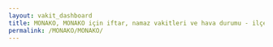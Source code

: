 ```yaml
---
layout: vakit_dashboard
title: MONAKO, MONAKO için iftar, namaz vakitleri ve hava durumu - ilçe/eyalet seç
permalink: /MONAKO/MONAKO/
---
```


<script type="text/javascript">
  var GLOBAL_COUNTRY = 'MONAKO';
  var GLOBAL_CITY = 'MONAKO';
  var GLOBAL_STATE = '';
  var lat = 72;
  var lon = 21;
</script>
